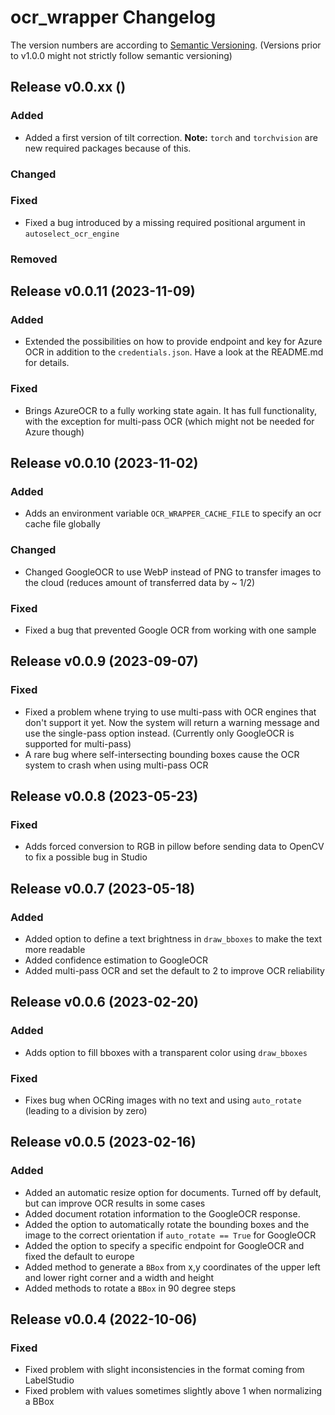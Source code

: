 # ocr_wrapper Changelog
The version numbers are according to [Semantic Versioning](http://semver.org/).
(Versions prior to v1.0.0 might not strictly follow semantic versioning)

## Release v0.0.xx ()
### Added
- Added a first version of tilt correction. **Note:** `torch` and `torchvision` are new required packages because of this.
### Changed

### Fixed
- Fixed a bug introduced by a missing required positional argument in `autoselect_ocr_engine`
### Removed


## Release v0.0.11 (2023-11-09)
### Added
- Extended the possibilities on how to provide endpoint and key for Azure OCR in addition to the `credentials.json`. Have a look at the README.md for details.
### Fixed
- Brings AzureOCR to a fully working state again. It has full functionality, with the exception for multi-pass OCR (which might not be needed for Azure though)

## Release v0.0.10  (2023-11-02)
### Added
- Adds an environment variable `OCR_WRAPPER_CACHE_FILE` to specify an ocr cache file globally
### Changed
- Changed GoogleOCR to use WebP instead of PNG to transfer images to the cloud (reduces amount of transferred data by ~ 1/2)
### Fixed
- Fixed a bug that prevented Google OCR from working with one sample

## Release v0.0.9  (2023-09-07)
### Fixed
- Fixed a problem whene trying to use multi-pass with OCR engines that don't support it yet. Now the system will return a warning message and use the single-pass option instead. (Currently only GoogleOCR is supported for multi-pass)
- A rare bug where self-intersecting bounding boxes cause the OCR system to crash when using multi-pass OCR

## Release v0.0.8  (2023-05-23)
### Fixed
- Adds forced conversion to RGB in pillow before sending data to OpenCV to fix a possible bug in Studio

## Release v0.0.7  (2023-05-18)
### Added
- Added option to define a text brightness in `draw_bboxes` to make the text more readable
- Added confidence estimation to GoogleOCR
- Added multi-pass OCR and set the default to 2 to improve OCR reliability

## Release v0.0.6  (2023-02-20)
### Added
- Adds option to fill bboxes with a transparent color using
  `draw_bboxes`

### Fixed
- Fixes bug when OCRing images with no text and using `auto_rotate`
  (leading to a division by zero)

## Release v0.0.5  (2023-02-16)
### Added
- Added an automatic resize option for documents. Turned off by
default, but can improve OCR results in some cases
- Added document rotation information to the GoogleOCR response.
- Added the option to automatically rotate the bounding boxes and the
image to the correct orientation if `auto_rotate == True` for
GoogleOCR
- Added the option to specify a specific endpoint for GoogleOCR and
fixed the default to europe
- Added method to generate a `BBox` from x,y coordinates of the upper
left and lower right corner and a width and height
- Added methods to rotate a `BBox` in 90 degree steps

## Release v0.0.4  (2022-10-06)
### Fixed
- Fixed problem with slight inconsistencies in the format coming from LabelStudio
- Fixed problem with values sometimes slightly above 1 when normalizing a BBox
